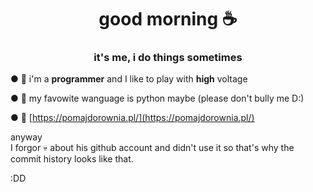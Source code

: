 <h1 align="center">good morning ☕</h1>
<h3 align="center">it's me, i do things sometimes</h2>

● 🎅 i'm a **programmer** and I like to play with **high** voltage

● 🎹 my favowite wanguage is python maybe (please don't bully me D:)

● 🍅 [https://pomajdorownia.pl/](https://pomajdorownia.pl/)

anyway<br>
I forgor 💀 about his github account and didn't use it so that's why the commit history looks like that.

:DD
